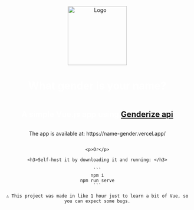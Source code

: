 <div align="center" style="display: flex; flex-direction: column; justify-content: center; align-items: center; height: 100vh;">
    <img  width="160" src="https://i.ibb.co/wCdnyTJ/logo.png" alt="Logo" class="scaled-image">
    <h1 style="color: white; " class="white-text scaled-text">What gender is your name?</h1>
    <h2 style="color: white; " class="white-text scaled-text">A simple Vue.js app using <a href="https://genderize.io/">Genderize api</a></h2>
    <p> The app is available at: https://name-gender.vercel.app/</p>

    <p>Or</p>

    <h3>Self-host it by downloading it and running: </h3>

    ```
    npm i
    npm run serve
    ```

    ⚠️ This project was made in like 1 hour just to learn a bit of Vue, so you can expect some bugs.
</div>






